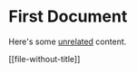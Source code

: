 # First Document

Here's some [unrelated] content.

[unrelated]: http://unrelated.com 'This link should not be changed'

[[file-without-title]]

[//begin]: # 'Autogenerated link references for markdown compatibility'
[second-document]: second-document 'Second Document'
[//end]: # 'Autogenerated link references'
